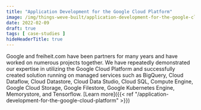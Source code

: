 ```yaml
---
title: "Application Development for the Google Cloud Platform"
image: /img/things-weve-built/application-development-for-the-google-cloud-platform.webp
date: 2022-02-09
draft: true
tags: [ case-studies ]
hideHeaderTitle: true
---
```


Google and freiheit.com have been partners for many years and have worked on numerous projects together. We have repeatedly demonstrated our expertise in utilizing the Google Cloud Platform and successfully created solution running on managed services such as BigQuery, Cloud Dataflow, Cloud Datastore, Cloud Data Studio, Cloud SQL, Compute Engine, Google Cloud Storage, Google Filestore, Google Kubernetes Engine, Memorystore, and Tensorflow.
[Learn more]({{< ref "/application-development-for-the-google-cloud-platform" >}})
